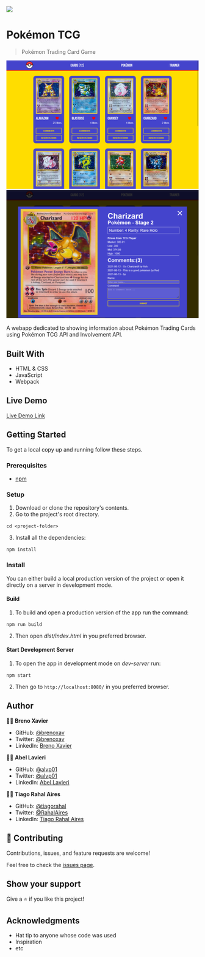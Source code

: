 ![](https://img.shields.io/badge/Microverse-blueviolet)

# Pokémon TCG

> Pokémon Trading Card Game

![screenshot](./screenshot-1.png)
![screenshot](./screenshot-2.png)

A webapp dedicated to showing information about Pokémon Trading Cards using Pokémon TCG API and Involvement API.

## Built With

- HTML & CSS
- JavaScript
- Webpack

## Live Demo

[Live Demo Link](https://brenoxav.github.io/pokemon-tcg)


## Getting Started

To get a local copy up and running follow these steps.


### Prerequisites

- [npm](https://docs.npmjs.com/downloading-and-installing-node-js-and-npm)

### Setup

1. Download or clone the repository's contents.
2. Go to the project's root directory.
```
cd <project-folder>
```
3. Install all the dependencies:
```
npm install
```

### Install

You can either build a local production version of the project or open it directly on a server in development mode.

  #### Build

  1. To build and open a production version of the app run the command:
  ```
  npm run build
  ```
  2. Then open *dist/index.html* in you preferred browser.

  #### Start Development Server

  1. To open the app in development mode on *dev-server* run:
  ```
  npm start
  ```
  2. Then go to `http://localhost:8080/` in you preferred browser.

## Author

👨‍💻 **Breno Xavier**

- GitHub: [@brenoxav](https://github.com/brenoxav)
- Twitter: [@brenoxav](https://twitter.com/brenoxav)
- LinkedIn: [Breno Xavier](https://linkedin.com/in/brenoxav)

👨‍💻 **Abel Lavieri**

- GitHub: [@alvp01](https://github.com/alvp01)
- Twitter: [@alvp01](https://twitter.com/alvp01)
- LinkedIn: [Abel Lavieri](https://www.linkedin.com/in/alvp01/)

👨‍💻 **Tiago Rahal Aires**

- GitHub: [@tiagorahal](https://github.com/tiagorahal)
- Twitter: [@RahalAires](https://twitter.com/RahalAires)
- LinkedIn: [Tiago Rahal Aires](https://linkedin.com/tiagorahal)

## 🤝 Contributing

Contributions, issues, and feature requests are welcome!

Feel free to check the [issues page](https://github.com/brenoxav/pokemon-tcg/issues).

## Show your support

Give a ⭐️ if you like this project!

## Acknowledgments

- Hat tip to anyone whose code was used
- Inspiration
- etc
